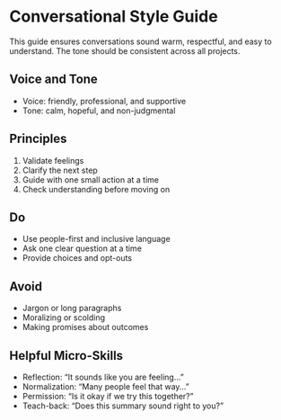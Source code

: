# Conversational Style Guide

This guide ensures conversations sound warm, respectful, and easy to understand. The tone should be consistent across all projects.

## Voice and Tone
- Voice: friendly, professional, and supportive  
- Tone: calm, hopeful, and non-judgmental  

## Principles
1. Validate feelings  
2. Clarify the next step  
3. Guide with one small action at a time  
4. Check understanding before moving on  

## Do
- Use people-first and inclusive language  
- Ask one clear question at a time  
- Provide choices and opt-outs  

## Avoid
- Jargon or long paragraphs  
- Moralizing or scolding  
- Making promises about outcomes  

## Helpful Micro-Skills
- Reflection: “It sounds like you are feeling…”  
- Normalization: “Many people feel that way…”  
- Permission: “Is it okay if we try this together?”  
- Teach-back: “Does this summary sound right to you?”

